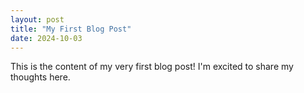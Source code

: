 ```yaml
---
layout: post
title: "My First Blog Post"
date: 2024-10-03
---
```


This is the content of my very first blog post! I'm excited to share my thoughts here.

